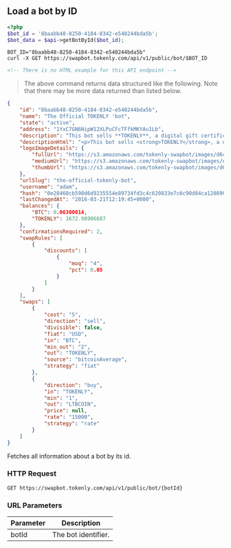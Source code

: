 ## Load a bot by ID

```php
<?php
$bot_id = '8baabb48-8250-4184-8342-e540244bda5b';
$bot_data = $api->getBotById($bot_id);
```

```shell
BOT_ID="8baabb48-8250-4184-8342-e540244bda5b"
curl -X GET https://swapbot.tokenly.com/api/v1/public/bot/$BOT_ID
```

```html
<!-- There is no HTML example for this API endpoint -->
```

> The above command returns data structured like the following.  Note that there may be more data returned than listed below.

```json
{
    "id": "8baabb48-8250-4184-8342-e540244bda5b",
    "name": "The Official TOKENLY 'bot",
    "state": "active",
    "address": "1YxC7GN6NipW12XLPuCFcTFfkMKYAu1Lb",
    "description": "This bot sells **TOKENLY**, a digital gift certificate...",
    "descriptionHtml": "<p>This bot sells <strong>TOKENLY</strong>, a digital gift certificate...",
    "logoImageDetails": {
        "fullUrl": "https://s3.amazonaws.com/tokenly-swapbot/images/d6c9594065c361575afab0229d49015e6872793ebf870875f89aa0b0b86dbfc7/full.png",
        "mediumUrl": "https://s3.amazonaws.com/tokenly-swapbot/images/d6c9594065c361575afab0229d49015e6872793ebf870875f89aa0b0b86dbfc7/medium.png",
        "thumbUrl": "https://s3.amazonaws.com/tokenly-swapbot/images/d6c9594065c361575afab0229d49015e6872793ebf870875f89aa0b0b86dbfc7/thumb.png"
    },
    "urlSlug": "the-official-tokenly-bot",
    "username": "adam",
    "hash": "0e28460cb598d6d9235554e89734fd3c4c620833e7c6c90d84ca120890bb813d",
    "lastChangedAt": "2016-03-21T12:19:45+0000",
    "balances": {
        "BTC": 0.06300014,
        "TOKENLY": 1672.98906687
    },
    "confirmationsRequired": 2,
    "swapRules": [
        {
            "discounts": [
                {
                    "moq": "4",
                    "pct": 0.05
                }
            ]
        }
    ],
    "swaps": [
        {
            "cost": "5",
            "direction": "sell",
            "divisible": false,
            "fiat": "USD",
            "in": "BTC",
            "min_out": "2",
            "out": "TOKENLY",
            "source": "bitcoinAverage",
            "strategy": "fiat"
        },
        {
            "direction": "buy",
            "in": "TOKENLY",
            "min": "1",
            "out": "LTBCOIN",
            "price": null,
            "rate": "15000",
            "strategy": "rate"
        }
    ]
}
```


Fetches all information about a bot by its id.

### HTTP Request

`GET https://swapbot.tokenly.com/api/v1/public/bot/{botId}`


### URL Parameters

Parameter | Description
--------- | -----------
botId     | The bot identifier.


